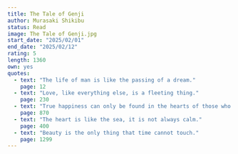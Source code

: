 ```yaml
---
title: The Tale of Genji
author: Murasaki Shikibu
status: Read
image: The Tale of Genji.jpg
start_date: "2025/02/01" 
end_date: "2025/02/12"
rating: 5
length: 1360
own: yes
quotes:
  - text: "The life of man is like the passing of a dream."
    page: 12
  - text: "Love, like everything else, is a fleeting thing."
    page: 230
  - text: "True happiness can only be found in the hearts of those who have lived a life of compassion."
    page: 870
  - text: "The heart is like the sea, it is not always calm."
    page: 400
  - text: "Beauty is the only thing that time cannot touch."
    page: 1299
---
```

